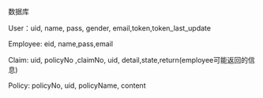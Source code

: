数据库

User：uid, name, pass, gender, email,token,token_last_update

Employee:  eid, name,pass,email

Claim: uid, policyNo ,claimNo, uid, detail,state,return(employee可能返回的信息)

Policy: policyNo, uid, policyName, content

